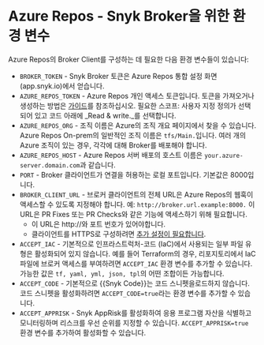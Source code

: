 # Azure Repos - Snyk Broker을 위한 환경 변수

Azure Repos의 Broker Client를 구성하는 데 필요한 다음 환경 변수들이 있습니다:

- `BROKER_TOKEN` - Snyk Broker 토큰은 Azure Repos 통합 설정 화면 (app.snyk.io)에서 얻습니다.
- `AZURE_REPOS_TOKEN` - Azure Repos 개인 액세스 토큰입니다. 토큰을 가져오거나 생성하는 방법은 [가이드](https://docs.microsoft.com/en-us/azure/devops/organizations/accounts/use-personal-access-tokens-to-authenticate?view=azure-devops\&tabs=preview-page)를 참조하십시오. 필요한 스코프: 사용자 지정 정의가 선택되어 있고 코드 아래에 _Read & write._를 선택합니다.
- `AZURE_REPOS_ORG` - 조직 이름은 Azure의 조직 개요 페이지에서 찾을 수 있습니다. Azure Repos On-prem의 일반적인 조직 이름은 `tfs/Main.`입니다. 여러 개의 Azure 조직이 있는 경우, 각각에 대해 Broker를 배포해야 합니다.
- `AZURE_REPOS_HOST` - Azure Repos 서버 배포의 호스트 이름은 `your.azure-server.domain.com`과 같습니다.
- `PORT` - Broker 클라이언트가 연결을 허용하는 로컬 포트입니다. 기본값은 8000입니다.
- `BROKER_CLIENT_URL` - 브로커 클라이언트의 전체 URL은 Azure Repos의 웹훅이 액세스할 수 있도록 지정해야 합니다. 예: `http://broker.url.example:8000.` 이 URL은 PR Fixes 또는 PR Checks와 같은 기능에 액세스하기 위해 필요합니다.
  - 이 URL은 http://와 포트 번호가 있어야합니다.&#x20;
  - 클라이언트를 HTTPS로 구성하려면 [추가 설정이 필요합니다](https://docs.snyk.io/snyk-admin/snyk-broker/install-and-configure-broker-using-docker/advanced-configuration-for-snyk-broker-docker-installation/https-for-broker-client-with-docker).
- `ACCEPT_IAC` - 기본적으로 인프라스트럭처-코드 (IaC)에서 사용되는 일부 파일 유형은 활성화되어 있지 않습니다. 예를 들어 Terraform의 경우, 리포지토리에서 IaC 파일에 브로커 액세스를 부여하려면 `ACCEPT_IAC` 환경 변수를 추가할 수 있습니다. 가능한 값은 `tf, yaml, yml, json, tpl`의 어떤 조합이든 가능합니다.
- `ACCEPT_CODE` - 기본적으로 {{Snyk Code}}는 코드 스니펫을로드하지 않습니다. 코드 스니펫을 활성화하려면 `ACCEPT_CODE=true`라는 환경 변수를 추가할 수 있습니다.
- `ACCEPT_APPRISK` - Snyk AppRisk를 활성화하여 응용 프로그램 자산을 식별하고 모니터링하며 리스크를 우선 순위를 지정할 수 있습니다. `ACCEPT_APPRISK=true` 환경 변수를 추가하여 활성화할 수 있습니다.